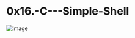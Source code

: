 # 0x16.-C---Simple-Shell

![image](https://user-images.githubusercontent.com/63255452/167902344-221b4aad-e9ec-474c-bf0c-f28673b279a7.png)
